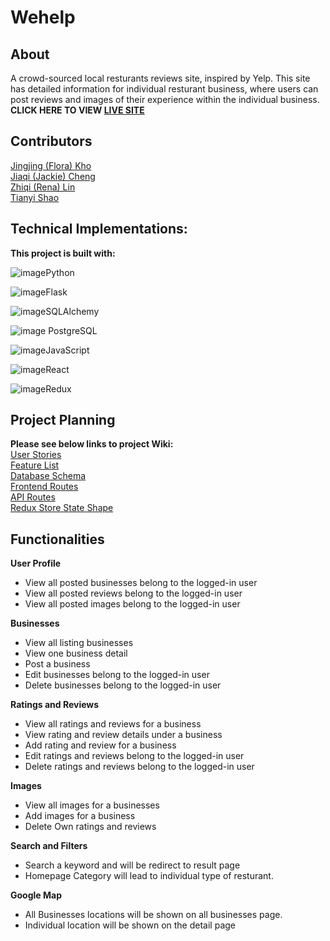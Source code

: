 # Wehelp

## About
A crowd-sourced local resturants reviews site, inspired by Yelp. This site has detailed information for individual resturant business, where users can post reviews and images of their experience within the individual business.\
**CLICK HERE TO VIEW [LIVE SITE](https://wehelp-project.herokuapp.com/)**

## Contributors
[Jingjing (Flora) Kho](https://github.com/FloraKho)\
[Jiaqi (Jackie) Cheng](https://github.com/jiaqicheng1998)\
[Zhiqi (Rena) Lin](https://github.com/ZhiqiLinn)\
[Tianyi Shao](https://github.com/tshao42)

## Technical Implementations:
**This project is built with:**

![image](https://user-images.githubusercontent.com/90532956/181680382-5952371b-860d-46ea-9b0d-0281fc88045c.png)Python

![image](https://user-images.githubusercontent.com/90532956/181680557-402826f8-3579-4ee3-b15c-593b769492c7.png)Flask

![image](https://user-images.githubusercontent.com/90532956/181681335-9cc7cc59-f5c0-4a23-9794-13fa61e8a910.png)SQLAlchemy

![image](https://user-images.githubusercontent.com/90532956/181680723-82f31ad3-a744-4570-9e25-4cebb379e495.png)
PostgreSQL

![image](https://user-images.githubusercontent.com/90532956/181680412-cc5183f2-04e7-47a8-924d-c03a494c55d8.png)JavaScript

![image](https://user-images.githubusercontent.com/90532956/181681164-8bcb0c28-51f2-4b68-ab93-f2adeaf1b38c.png)React

![image](https://user-images.githubusercontent.com/90532956/181681119-a16f2467-3846-469e-8836-b0473e658b95.png)Redux



## Project Planning
**Please see below links to project Wiki:**\
[User Stories](https://github.com/FloraKho/WeHelp/wiki/User-Stories)\
[Feature List](https://github.com/FloraKho/WeHelp/wiki/Feature-List)\
[Database Schema](https://github.com/FloraKho/WeHelp/wiki/Database-Schema)\
[Frontend Routes](https://github.com/FloraKho/WeHelp/wiki/Frontend-Routes)\
[API Routes](https://github.com/FloraKho/WeHelp/wiki/API-Routes)\
[Redux Store State Shape](https://github.com/FloraKho/WeHelp/wiki/Redux-Shape)


## Functionalities

**User Profile**
* View all posted businesses belong to the logged-in user
* View all posted reviews belong to the logged-in user
* View all posted images belong to the logged-in user

**Businesses**
* View all listing businesses 
* View one business detail
* Post a business
* Edit businesses belong to the logged-in user
* Delete businesses belong to the logged-in user

**Ratings and Reviews**
* View all ratings and reviews for a business
* View rating and review details under a business
* Add rating and review for a business
* Edit ratings and reviews belong to the logged-in user
* Delete ratings and reviews belong to the logged-in user

**Images**
* View all images for a businesses
* Add images for a business
* Delete Own ratings and reviews

**Search and Filters**
* Search a keyword and will be redirect to result page
* Homepage Category will lead to individual type of resturant.

**Google Map**
* All Businesses locations will be shown on all businesses page.
* Individual location will be shown on the detail page
